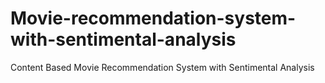 # Movie-recommendation-system-with-sentimental-analysis


Content Based Movie Recommendation System with Sentimental Analysis

